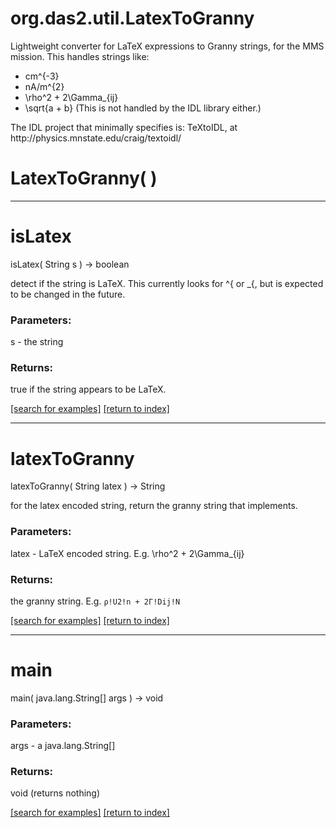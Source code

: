 # org.das2.util.LatexToGranny

Lightweight converter for LaTeX expressions to Granny strings, for the
 MMS mission.  This handles strings like:<ul>
 <li> cm^{-3} 
 <li> nA/m^{2} 
 <li> \rho^2 + 2\Gamma_{ij}
 <li> \sqrt{a + b}  (This is not handled by the IDL library either.)
 </ul>
 The IDL project that minimally specifies is: TeXtoIDL, at http://physics.mnstate.edu/craig/textoidl/

# LatexToGranny( )


***
<a name="isLatex"></a>
# isLatex
isLatex( String s ) &rarr; boolean

detect if the string is LaTeX.  This currently looks for ^{ or _{,
 but is expected to be changed in the future.

### Parameters:
s - the string

### Returns:
true if the string appears to be LaTeX.

<a href="https://github.com/autoplot/dev/search?q=isLatex&unscoped_q=isLatex">[search for examples]</a>
<a href="https://github.com/autoplot/documentation/blob/master/javadoc/index-all.md">[return to index]</a>

***
<a name="latexToGranny"></a>
# latexToGranny
latexToGranny( String latex ) &rarr; String

for the latex encoded string, return the granny string that 
 implements.

### Parameters:
latex - LaTeX encoded string.  E.g. \rho^2 + 2\Gamma_{ij}

### Returns:
the granny string.  E.g. <code>&rho;!U2!n + 2&Gamma;!Dij!N</code>

<a href="https://github.com/autoplot/dev/search?q=latexToGranny&unscoped_q=latexToGranny">[search for examples]</a>
<a href="https://github.com/autoplot/documentation/blob/master/javadoc/index-all.md">[return to index]</a>

***
<a name="main"></a>
# main
main( java.lang.String[] args ) &rarr; void



### Parameters:
args - a java.lang.String[]

### Returns:
void (returns nothing)


<a href="https://github.com/autoplot/dev/search?q=main&unscoped_q=main">[search for examples]</a>
<a href="https://github.com/autoplot/documentation/blob/master/javadoc/index-all.md">[return to index]</a>

